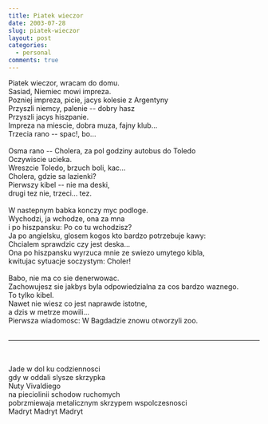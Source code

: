```yaml
---
title: Piatek wieczor
date: 2003-07-28
slug: piatek-wieczor
layout: post
categories:
  - personal
comments: true
---
```


Piatek wieczor, wracam do domu.<br />Sasiad, Niemiec mowi impreza.<br />Pozniej impreza, picie, jacys kolesie z Argentyny<br />Przyszli niemcy, palenie -- dobry hasz<br />Przyszli jacys hiszpanie.<br />Impreza na miescie, dobra muza, fajny klub...<br />Trzecia rano -- spac!, bo...<br /><br />Osma rano -- Cholera, za pol godziny autobus do Toledo<br />Oczywiscie ucieka.<br />Wreszcie Toledo, brzuch boli, kac...<br />Cholera, gdzie sa lazienki?<br />Pierwszy kibel -- nie ma deski,<br />drugi tez nie, trzeci... tez.<br /><br />W nastepnym babka konczy myc podloge.<br />Wychodzi, ja wchodze, ona za mna<br />i po hiszpansku: Po co tu wchodzisz?<br />Ja po angielsku, glosem kogos kto bardzo potrzebuje kawy:<br />Chcialem sprawdzic czy jest deska...<br />Ona po hiszpansku wyrzuca mnie ze swiezo umytego kibla,<br />kwitujac sytuacje soczystym: Choler!<br /><br />Babo, nie ma co sie denerwowac.<br />Zachowujesz sie jakbys byla odpowiedzialna za cos bardzo waznego.<br />To tylko kibel.<br />Nawet nie wiesz co jest naprawde istotne,<br />a dzis w metrze mowili...<br />Pierwsza wiadomosc: W Bagdadzie znowu otworzyli zoo.<br /><br /><HR><br /><br />Jade w dol ku codziennosci<br />gdy w oddali slysze skrzypka<br />Nuty Vivaldiego <br />na pieciolinii schodow ruchomych<br />pobrzmiewaja metalicznym skrzypem wspolczesnosci<br />Madryt Madryt Madryt